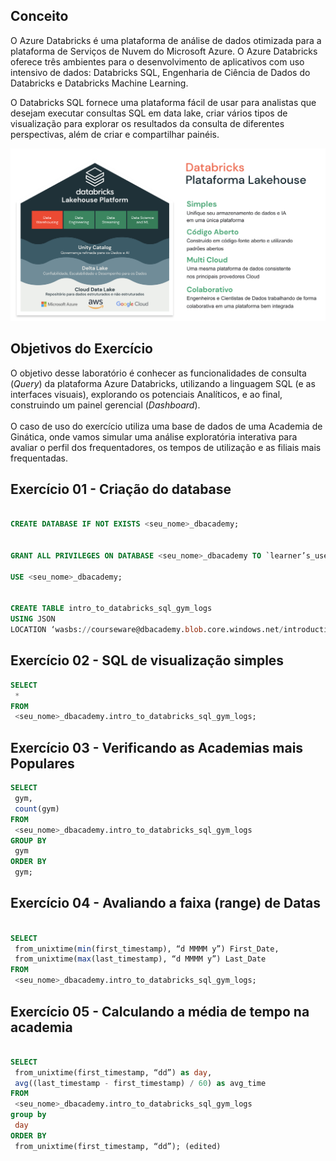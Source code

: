 ## Conceito

O Azure Databricks é uma plataforma de análise de dados otimizada para a plataforma de Serviços de Nuvem do Microsoft Azure. O Azure Databricks oferece três ambientes para o desenvolvimento de aplicativos com uso intensivo de dados: Databricks SQL, Engenharia de Ciência de Dados do Databricks e Databricks Machine Learning. </br>

O Databricks SQL fornece uma plataforma fácil de usar para analistas que desejam executar consultas SQL em data lake, criar vários tipos de visualização para explorar os resultados da consulta de diferentes perspectivas, além de criar e compartilhar painéis. </br>

<img src="https://raw.githubusercontent.com/Databricks-BR/labs/main/images/databricks_sql.png" width="700px">

## Objetivos do Exercício

O objetivo desse laboratório é conhecer as funcionalidades de consulta (_Query_) da plataforma Azure Databricks, utilizando a linguagem SQL (e as interfaces visuais), explorando os potenciais Analíticos, e ao final, construindo um painel gerencial (_Dashboard_). </br>
</br>
O caso de uso do exercício utiliza uma base de dados de uma Academia de Ginática, onde vamos simular uma análise exploratória interativa para avaliar o perfil dos frequentadores, os tempos de utilização e as filiais mais frequentadas.

## Exercício 01 - Criação do database

``` sql

CREATE DATABASE IF NOT EXISTS <seu_nome>_dbacademy;


GRANT ALL PRIVILEGES ON DATABASE <seu_nome>_dbacademy TO `learner’s_username`;

USE <seu_nome>_dbacademy;


CREATE TABLE intro_to_databricks_sql_gym_logs
USING JSON
LOCATION ‘wasbs://courseware@dbacademy.blob.core.windows.net/introduction-to-databricks-sql/v01/gym-logs’;

```

## Exercício 02 - SQL de visualização simples

``` sql
SELECT
 *
FROM
 <seu_nome>_dbacademy.intro_to_databricks_sql_gym_logs;
``` 

 ## Exercício 03 - Verificando as Academias mais Populares
 
``` sql
SELECT
 gym,
 count(gym)
FROM
 <seu_nome>_dbacademy.intro_to_databricks_sql_gym_logs
GROUP BY
 gym
ORDER BY
 gym;
``` 
## Exercício 04 - Avaliando a faixa (range) de Datas 

``` sql

SELECT
 from_unixtime(min(first_timestamp), “d MMMM y”) First_Date,
 from_unixtime(max(last_timestamp), “d MMMM y”) Last_Date
FROM
 <seu_nome>_dbacademy.intro_to_databricks_sql_gym_logs;
``` 

## Exercício 05 - Calculando a média de tempo na academia

``` sql

SELECT
 from_unixtime(first_timestamp, “dd”) as day,
 avg((last_timestamp - first_timestamp) / 60) as avg_time
FROM
 <seu_nome>_dbacademy.intro_to_databricks_sql_gym_logs
group by
 day
ORDER BY
 from_unixtime(first_timestamp, “dd”); (edited) 
```  
